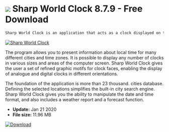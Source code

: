 # ![](https://cdn.softexe.net/static/icon/6/sharp-world-clock-8513.png) Sharp World Clock 8.7.9 - Free Download

```sh
Sharp World Clock is an application that acts as a clock displayed on the desktop in Windows.
```
[![Sharp World Clock](https://gallery.dpcdn.pl/imgc/Tools/83786/g_-_420x350_1.5_-_xf30fe7cf-e13d-4c90-b3d0-32799b9f1f8f.jpg)](https://softexe.net/win/system/clock/sharp-world-clock:hepc.html)

The program allows you to present information about local time for many different cities and time zones. It is possible to display any number of clocks in various sizes and areas of the computer screen. Sharp World Clock gives the user a set of refined graphic motifs for clock faces, enabling the display of analogue and digital clocks in different orientations.
 
 The foundation of the application is more than 23 thousand. cities database. Defining the selected locations simplifies the built-in city search engine. Sharp World Clock gives you the ability to manipulate the date and time format, and also includes a weather report and a forecast function.


- **Update:** Jan 21 2020
- **File size:** 11.96 MB

[![Download](https://cdn.softexe.net/static/img/download.png)](https://softexe.net/win/system/clock/sharp-world-clock:hepc.html)

